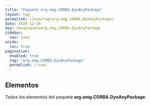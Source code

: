 ```yaml
---
title: "Paquete org.omg.CORBA.DynAnyPackage"
layout: tag
permalink: /Java/tag/org.omg.CORBA.DynAnyPackage/
date: 2020-12-29
key: Javapaqueteorg.omg.CORBA.DynAnyPackage
sidebar: 
  nav: java
aside: 
  toc: true
pagination: 
  enabled: true
  tag: "org.omg.CORBA.DynAnyPackage"
  permalink: /:num/
---
```


<h2>Elementos</h2>
Todos los elementos del paquete <strong>org.omg.CORBA.DynAnyPackage</strong>
